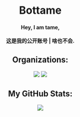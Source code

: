 <h1 align="center" color="2DDE98"> Bottame </h1>

<h4 align="center"> Hey, I am tame,
<br><br>
这是我的公开账号 | 啥也不会. </h4>

<h2 align="center"> Organizations: </h2>

<p align="center">

<img src ='https://img.shields.io/badge/-osu!ude-0d1117?style=for-the-badge&logo=osu&logoColor=41B2FF'>
<img src ='https://img.shields.io/badge/-Paw Team-0d1117?style=for-the-badge&logo=osu&logoColor=41B2FF'>

</p>

<h2 align="center"> My GitHub Stats: </h2>
  
<p align="center">
  <img src="https://github-readme-stats.vercel.app/api?username=Robonyantame&show_icons=true&theme=transparent">
</p>
